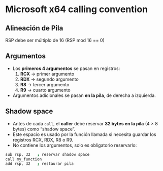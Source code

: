 # Microsoft x64 calling convention

## Alineación de Pila

RSP debe ser múltiplo de 16 (RSP mod 16 == 0)

## Argumentos

- Los **primeros 4 argumentos** se pasan en registros:
	1. **RCX** → primer argumento
	2. **RDX** → segundo argumento
	3. **R8** → tercer argumento
	4. **R9** → cuarto argumento
- Argumentos adicionales se pasan **en la pila**, de derecha a izquierda.


## Shadow space

- Antes de cada `call`, el **caller** debe reservar **32 bytes en la pila** (4 × 8 bytes) como “shadow space”.
- Este espacio es usado por la función llamada si necesita guardar los registros RCX, RDX, R8 o R9.
- No contiene los argumentos, solo es obligatorio reservarlo:

```bash
sub rsp, 32   ; reservar shadow space
call my_function
add rsp, 32   ; restaurar pila
```
